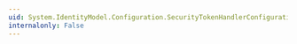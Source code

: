```yaml
---
uid: System.IdentityModel.Configuration.SecurityTokenHandlerConfigurationElement.TokenReplayDetection
internalonly: False
---
```

